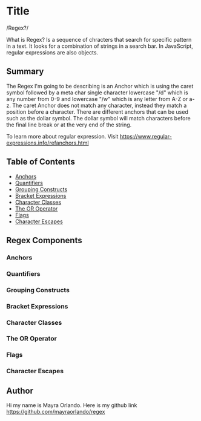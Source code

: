 

# Title 
/Regex?/

What is Regex? Is a sequence of chracters that search for specific pattern in a text. It looks for a combination of strings in a search bar. In JavaScript, regular expressions are also objects. 
## Summary

The Regex I'm going to be describing is an Anchor which is using the caret symbol followed by a meta char single character lowercase "/d" which is any number from 0-9 and lowercase "/w" which is any letter from A-Z or a-z. The caret Anchor does not match any character, instead they match a position before a character. There are different anchors that can be used such as the dollar symbol. The dollar symbol will match characters before the final line break or at the very end of the string.

To learn more about regular expression. Visit https://www.regular-expressions.info/refanchors.html

## Table of Contents

- [Anchors](#anchors)
- [Quantifiers](#quantifiers)
- [Grouping Constructs](#grouping-constructs)
- [Bracket Expressions](#bracket-expressions)
- [Character Classes](#character-classes)
- [The OR Operator](#the-or-operator)
- [Flags](#flags)
- [Character Escapes](#character-escapes)

## Regex Components

### Anchors

### Quantifiers

### Grouping Constructs

### Bracket Expressions

### Character Classes

### The OR Operator

### Flags

### Character Escapes

## Author

Hi my name is Mayra Orlando. Here is my github link https://github.com/mayraorlando/regex


